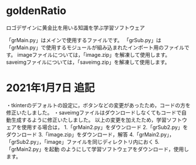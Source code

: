 # goldenRatio
ロゴデザインに黄金比を用いる知識を学ぶ学習ソフトウェア

「grMain.py」はメインで使用するファイルです。
「grSub.py」は「grMain.py」で使用するモジュールが組み込まれたインポート用のファイルです。
imageファイルについては，「image.zip」を解凍して使用します。
saveimgファイルについては，「saveimg.zip」を解凍して使用します。

# 2021年1月7日 追記
・tkinterのデフォルトの設定に，ボタンなどの変更があったため，コードの方を修正いたしました。
・saveimgファイルはダウンロードしなくてもコードで自動生成するように修正いたしました。
以上の変更を加えたため，学習ソフトウェアを使用する場合は，
1.「grMain2.py」をダウンロード
2.「grSub2.py」をダウンロード
3.「image.zip」をダウンロード，解答
4.「grMain2.py」，「grSub2.py」，「image」ファイルを同じディレクトリ内におく
5.「grMain2.py」を起動
のようにして学習ソフトウェアをダウンロード，使用します。
